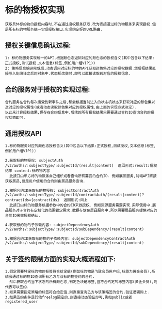 
# 标的物授权实现
    获取具体标的物的授权内容时,不在通过授权服务获取.改为直接通过标的物服务来实现授权.但是所有标的物服务统一实现授权接口.实现约定好的URL路由.

## 授权关键信息确认过程:
    1: 标的物服务实现统一的API,根据颜色态返回对应的颜色态的授权含义(其中包含以下结果:正式授权,测试授权,文本信息(标签,例如用户组VIP1))
    2: 策略信息编译完成后,动态调用对应标的物的API获取颜色集对应的授权数据.然后把结果直接写入到编译之后的对象中.状态机改变时,即可以直接读取到对应的授权信息.  

## 合约服务对于授权的实现过程:
    合约服务在合约每次接受到新事件之后,都会根据当前进入的状态机状态来获取对应的颜色集以及对应的授权属性(或者动态读取颜色集对应的授权属性,由上面的实现方式决定).
    以此来计算授权结果,保存在合约信息中.后续的所有授权结果只需要通过合约ID查询合约的授权状态即可.
    
## 通用授权API

    1.标的物服务对应的颜色态授权含义(其中包含以下结果:正式授权,测试授权,文本信息(标签,例如用户组VIP1))

    2.获取标的物授权: subjectAuth   /v2/auths/:subjectType/:subjectId/(result|content)  返回形式:result:授权结果 content:标的物内容
      此接口由甲方标的物服务自己组织或者查询所有需要的合约ID. 例如展品服务,前端API直接获取展品,但是用户使用的合约则由展品服务查询.

    3.根据合约ID获取标的物授权: subjectContractAuth   /v2/auths/:subjectType/:subjectId/contractAuth/(result|content)?contractIds={contractIds}  返回形式:同上
      此接口由标的物服务根据参数中的合约ID来做授权. 例如资源服务需要实现.实际使用中,展品服务对于合约有定制化的范围锁定需求.数据存放在展品服务中.所以需要展品服务提供对应的合同ID来做授权确认.

    4.获取标的物的子依赖内容: subjectDependencyAuth /v2/auths/:subjectType/:subjectId/subDependency/(result|content)

    5.根据合约ID获取标的物的子依赖内容: subjectDependencyContractAuth /v2/auths/:subjectType/:subjectId/subDependency/(result|content)
      
 
## 关于签约限制方面的实现大概流程如下:

    1.假定需要特定标的物的标签符合给定值(例如标的物是飞致会员用户组,标签为黄金会员),系统会通过标的物ID查询所有乙方与该标的物签约的合约.
      然后获取合约当下状态的所有颜色态,判定色块是标签,且符合约定的标签内容(黄金会员),则代表可以签约.
    2.如果需要指定策略的标签符合给定值,则直接查询乙方与该策略签的合约.验证逻辑同上.
    3.如果签约条件是其他freelog限定的,则直接动态验证即可,例如public或者registered_user
  

 

